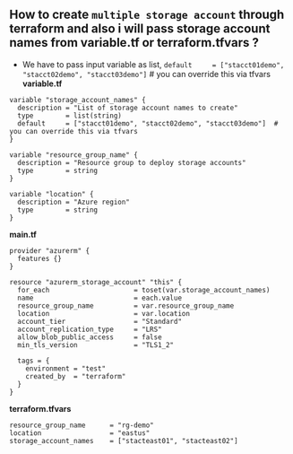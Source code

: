 ## How to create `multiple storage account` through terraform and also i will pass storage account names from variable.tf or terraform.tfvars ?
- We have to pass input variable as list, `default     = ["stacct01demo", "stacct02demo", "stacct03demo"]`  # you can override this via tfvars
**variable.tf**
```
variable "storage_account_names" {
  description = "List of storage account names to create"
  type        = list(string)
  default     = ["stacct01demo", "stacct02demo", "stacct03demo"]  # you can override this via tfvars
}

variable "resource_group_name" {
  description = "Resource group to deploy storage accounts"
  type        = string
}

variable "location" {
  description = "Azure region"
  type        = string
}
```

**main.tf**
```
provider "azurerm" {
  features {}
}

resource "azurerm_storage_account" "this" {
  for_each                     = toset(var.storage_account_names)
  name                         = each.value
  resource_group_name          = var.resource_group_name
  location                     = var.location
  account_tier                 = "Standard"
  account_replication_type     = "LRS"
  allow_blob_public_access     = false
  min_tls_version              = "TLS1_2"

  tags = {
    environment = "test"
    created_by  = "terraform"
  }
}
```

**terraform.tfvars**
```
resource_group_name      = "rg-demo"
location                 = "eastus"
storage_account_names    = ["stacteast01", "stacteast02"]
```



